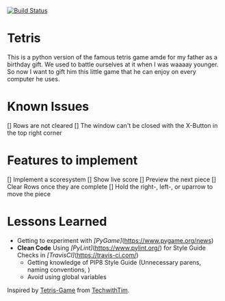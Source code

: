 [![Build Status](https://travis-ci.com/zwoefler/Tetris-Python-Game.svg?branch=master)](https://travis-ci.com/zwoefler/Tetris-Python-Game)

# Tetris
This is a python version of the famous tetris game amde for my father as a birthday gift. We used to battle ourselves at it when I was waaaay younger. So now I want to gift him this little game that he can enjoy on every computer he uses.

# Known Issues
[] Rows are not cleared
[] The window can't be closed with the X-Button in the top right corner

# Features to implement
[] Implement a scoresystem
    [] Show live score
[] Preview the next piece
[] Clear Rows once they are complete
[] Hold the right-, left-, or uparrow to move the piece



# Lessons Learned
- Getting to experiment with *[PyGame]*(https://www.pygame.org/news)
- **Clean Code** Using *[PyLint]*(https://www.pylint.org/) for Style Guide Checks in *[TravisCI]*(https://travis-ci.com/)
    - Getting knowledge of PIP8 Style Guide (Unnecessary parens, naming conventions, )
    - Avoid using global variables



Inspired by [Tetris-Game](https://github.com/techwithtim/Tetris-Game) from [TechwithTim](https://github.com/techwithtim).


